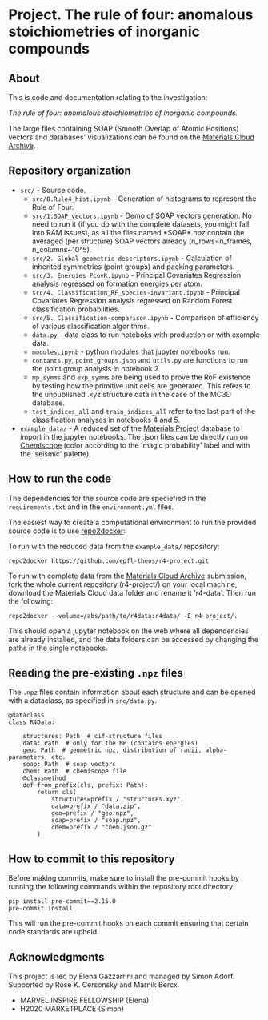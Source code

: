 # Project. The rule of four: anomalous stoichiometries of inorganic compounds

## About

This is code and documentation relating to the investigation:

*The rule of four: anomalous stoichiometries of inorganic compounds.*

The large files containing SOAP (Smooth Overlap of Atomic Positions) vectors and databases' visualizations can be found on the [Materials Cloud Archive](https://archive.materialscloud.org/record/2023.104).

## Repository organization

- `src/` - Source code.
    - `src/0.Rule4_hist.ipynb` - Generation of histograms to represent the Rule of Four.
    - `src/1.SOAP_vectors.ipynb` - Demo of SOAP vectors generation. No need to run it (if you do with the complete datasets, you might fall into RAM issues), as all the files named \*SOAP\*.npz contain the averaged (per structure) SOAP vectors already (n_rows=n_frames, n_columns~10^5).
    - `src/2. Global geometric descriptors.ipynb` - Calculation of inherited symmetries (point groups) and packing parameters.
    - `src/3. Energies_PcovR.ipynb` - Principal Covariates Regression analysis regressed on formation energies per atom.
    - `src/4. Classification_RF_species-invariant.ipynb` - Principal Covariates Regression analysis regressed on Random Forest classification probabilities.
    - `src/5. Classification-comparison.ipynb` - Comparison of efficiency of various classification algorithms.
    - `data.py` - data class to run noteboks with production or with example data.
    - `modules.ipynb` - python modules that jupyter notebooks run.
    - `contants.py`, `point_groups.json` and `utils.py` are functions to run the point group analysis in notebook 2. 
    - `mp_symms` and `exp_symms` are being used to prove the RoF existence by testing how the primitive unit cells are generated. This refers to the unpublished .xyz structure data in the case of the MC3D database. 
    - `test_indices_all` and `train_indices_all` refer to the last part of the classification analyses in notebooks 4 and 5. 
- `example_data/` - A reduced set of the [Materials Project](https://materialsproject.org/) database to import in the jupyter notebooks. The .json files can be directly run on [Chemiscope](https://chemiscope.org/) (color according to the 'magic probability' label and with the 'seismic' palette).

## How to run the code

The dependencies for the source code are speciefied in the `requirements.txt` and in the `environment.yml` files.

The easiest way to create a computational environment to run the provided source code is to use [repo2docker](https://repo2docker.readthedocs.io/):

To run with the reduced data from the `example_data/` repository:

```console
repo2docker https://github.com/epfl-theos/r4-project.git
```
To run with complete data from the [Materials Cloud Archive](https://archive.materialscloud.org/record/2023.104) submission, fork the whole current repository (r4-project/) on your local machine, download the Materials Cloud data folder and rename it 'r4-data'. Then run the following:

```console
repo2docker --volume=/abs/path/to/r4data:r4data/ -E r4-project/.
```
This should open a jupyter notebook on the web where all dependencies are already installed, and the data folders can be accessed by changing the paths in the single notebooks.


## Reading the pre-existing `.npz` files 

The `.npz` files contain information about each structure and can be opened with a dataclass, as specified in `src/data.py`. 

```
@dataclass
class R4Data:

    structures: Path  # cif-structure files
    data: Path  # only for the MP (contains energies)
    geo: Path  # geometric npz, distribution of radii, alpha-parameters, etc.
    soap: Path  # soap vectors
    chem: Path  # chemiscope file
    @classmethod
    def from_prefix(cls, prefix: Path):
        return cls(
            structures=prefix / "structures.xyz",
            data=prefix / "data.zip",
            geo=prefix / "geo.npz", 
            soap=prefix / "soap.npz",           
            chem=prefix / "chem.json.gz"
        )
```

## How to commit to this repository

Before making commits, make sure to install the pre-commit hooks by running the following commands within the repository root directory:

```console
pip install pre-commit==2.15.0
pre-commit install
```

This will run the pre-commit hooks on each commit ensuring that certain code standards are upheld.

## Acknowledgments

This project is led by Elena Gazzarrini and managed by Simon Adorf.
Supported by Rose K. Cersonsky and Marnik Bercx.

 - MARVEL INSPIRE FELLOWSHIP (Elena)
 - H2020 MARKETPLACE (Simon)
